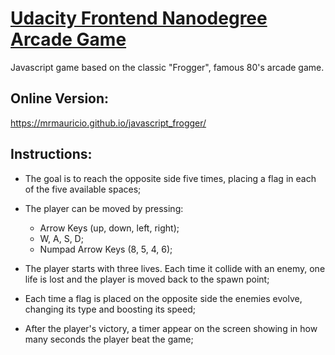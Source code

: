 # [Udacity Frontend Nanodegree Arcade Game](https://github.com/udacity/frontend-nanodegree-arcade-game)

Javascript game based on the classic "Frogger", famous 80's arcade game.

## Online Version:

<https://mrmauricio.github.io/javascript_frogger/>

## Instructions:

- The goal is to reach the opposite side five times, placing a flag in each of the five available spaces;

- The player can be moved by pressing:
  - Arrow Keys (up, down, left, right);
  - W, A, S, D;
  - Numpad Arrow Keys (8, 5, 4, 6);

- The player starts with three lives. Each time it collide with an enemy, one life is lost and the player is moved back to the spawn point;

- Each time a flag is placed on the opposite side the enemies evolve, changing its type and boosting its speed;

- After the player's victory, a timer appear on the screen showing in how many seconds the player beat the game;
